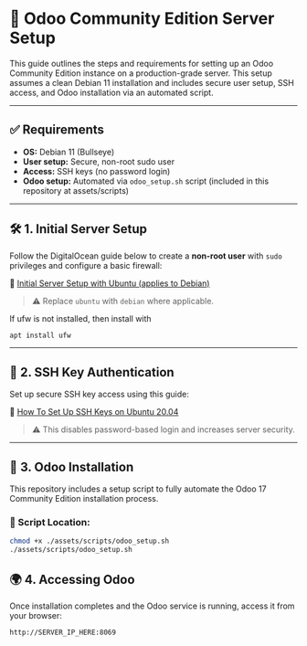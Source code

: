 # 🧾 Odoo Community Edition Server Setup

This guide outlines the steps and requirements for setting up an Odoo Community Edition instance on a production-grade server. This setup assumes a clean Debian 11 installation and includes secure user setup, SSH access, and Odoo installation via an automated script.

---

## ✅ Requirements

- **OS:** Debian 11 (Bullseye)
- **User setup:** Secure, non-root sudo user
- **Access:** SSH keys (no password login)
- **Odoo setup:** Automated via `odoo_setup.sh` script (included in this repository at assets/scripts)

---

## 🛠️ 1. Initial Server Setup

Follow the DigitalOcean guide below to create a **non-root user** with `sudo` privileges and configure a basic firewall:

📄 [Initial Server Setup with Ubuntu (applies to Debian)](https://www.digitalocean.com/community/tutorials/initial-server-setup-with-ubuntu)

> ⚠️ Replace `ubuntu` with `debian` where applicable.


If ufw is not installed, then install with
```bash
apt install ufw
```

---

## 🔐 2. SSH Key Authentication

Set up secure SSH key access using this guide:

📄 [How To Set Up SSH Keys on Ubuntu 20.04](https://www.digitalocean.com/community/tutorials/how-to-set-up-ssh-keys-on-ubuntu-20-04)

> ⚠️ This disables password-based login and increases server security.

---

## 🐍 3. Odoo Installation

This repository includes a setup script to fully automate the Odoo 17 Community Edition installation process.

### 📁 Script Location:
```bash
chmod +x ./assets/scripts/odoo_setup.sh
./assets/scripts/odoo_setup.sh
```

## 🌍 4. Accessing Odoo

Once installation completes and the Odoo service is running, access it from your browser:

```
http://SERVER_IP_HERE:8069
```

